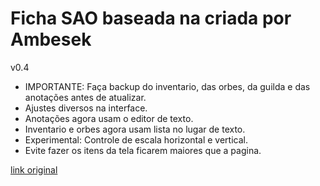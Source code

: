 # Ficha SAO baseada na criada por Ambesek

v0.4
* IMPORTANTE: Faça backup do inventario, das orbes, da guilda e das anotações antes de atualizar.
* Ajustes diversos na interface.
* Anotações agora usam o editor de texto.
* Inventario e orbes agora usam lista no lugar de texto.
* Experimental: Controle de escala horizontal e vertical. 
 * Evite fazer os itens da tela ficarem maiores que a pagina. 

[link original](https://github.com/rrpgfirecast/firecast/tree/master/Plugins/Sheets/Ficha%20Ragnarock)
